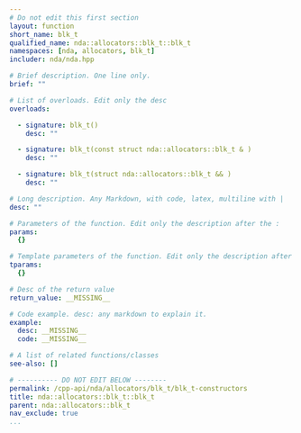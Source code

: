 ```yaml
---
# Do not edit this first section
layout: function
short_name: blk_t
qualified_name: nda::allocators::blk_t::blk_t
namespaces: [nda, allocators, blk_t]
includer: nda/nda.hpp

# Brief description. One line only.
brief: ""

# List of overloads. Edit only the desc
overloads:

  - signature: blk_t()
    desc: ""

  - signature: blk_t(const struct nda::allocators::blk_t & )
    desc: ""

  - signature: blk_t(struct nda::allocators::blk_t && )
    desc: ""

# Long description. Any Markdown, with code, latex, multiline with |
desc: ""

# Parameters of the function. Edit only the description after the :
params:
  {}

# Template parameters of the function. Edit only the description after the :
tparams:
  {}

# Desc of the return value
return_value: __MISSING__

# Code example. desc: any markdown to explain it.
example:
  desc: __MISSING__
  code: __MISSING__

# A list of related functions/classes
see-also: []

# ---------- DO NOT EDIT BELOW --------
permalink: /cpp-api/nda/allocators/blk_t/blk_t-constructors
title: nda::allocators::blk_t::blk_t
parent: nda::allocators::blk_t
nav_exclude: true
...
```


